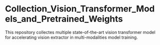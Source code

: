 # Collection_Vision_Transformer_Models_and_Pretrained_Weights
 This repository collectes multiple state-of-the-art vision transformer model for accelerating vision extractor in multi-modalities model training.
